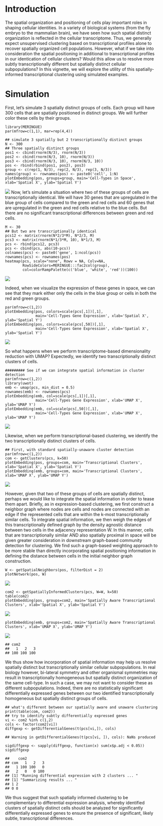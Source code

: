 Introduction
============

The spatial organization and positioning of cells play important roles
in shaping cellular identities. In a variety of biological systems (from
the fly embryo to the mammalian brain), we have seen how such spatial
distinct organization is reflected in the cellular transcriptome. Thus,
we generally expect unsupervised clustering based on transcriptional
profiles alone to recover spatially organized cell populations. However,
what if we take into consideration the spatial positioning in additional
to transcriptional profiles in our identication of cellular clusters?
Would this allow us to resolve more subtly transcriptionally different
but spatially distinct cellular subpopulations? In this vignette, we
will explore the utility of this spatially-informed transcriptional
clustering using simulated examples.

Simulation
==========

First, let’s simulate 3 spatially distinct groups of cells. Each group
will have 300 cells that are spatially positioned in distinct groups. We
will further color these cells by their groups.

    library(MERINGUE)
    par(mfrow=c(1,1), mar=rep(4,4))

    ## simulate 3 spatially but 2 transcriptionally distinct groups
    N <- 300
    ## Three spatially distinct groups
    pos1 <- cbind(rnorm(N/3), rnorm(N/3))
    pos2 <- cbind(rnorm(N/3, 10), rnorm(N/3))
    pos3 <- cbind(rnorm(N/3, 10), rnorm(N/3, 10))
    pos <- rbind(rbind(pos1, pos2), pos3)
    group <- c(rep(1, N/3), rep(2, N/3), rep(3, N/3))
    names(group) <- rownames(pos) <- paste0('cell', 1:N)
    plotEmbedding(pos, groups=group, main='Cell-Types in Space', xlab='Spatial X', ylab='Spatial Y')

![](spatial_clustering_files/figure-markdown_strict/simulation-pos-1.png)
Now, let’s simulate a situation where two of these groups of cells are
transcriptionally identical. We will have 30 genes that are upregulated
in the blue group of cells compared to the green and red cells and 60
genes that are upregulated in the green and red cells relative to the
blue cells. But there are no significant transcriptional differences
between green and red cells.

    M <- 30
    ## But two are transcriptionally identical
    pcs12 <- matrix(rnorm(N*2/3*M), N*2/3, M)
    pcs3 <- matrix(rnorm(N*1/3*M, 10), N*1/3, M)
    pcs <- rbind(pcs12, pcs3)
    pcs <- cbind(pcs, abs(10-pcs))
    colnames(pcs) <- paste0('gene', 1:ncol(pcs))
    rownames(pcs) <- rownames(pos)
    heatmap(pcs, scale="none", Rowv = NA, Colv=NA,
            RowSideColors=MERINGUE:::fac2col(group),
            col=colorRampPalette(c('blue', 'white', 'red'))(100))

![](spatial_clustering_files/figure-markdown_strict/simulation-trans-1.png)

Indeed, when we visualize the expression of these genes in space, we can
see that they mark either only the cells in the blue group or cells in
both the red and green groups.

    par(mfrow=c(1,2))
    plotEmbedding(pos, colors=scale(pcs[,1])[,1],
                  main='Cell-Types Gene Expression', xlab='Spatial X', ylab='Spatial Y')
    plotEmbedding(pos, colors=scale(pcs[,50])[,1],
                  main='Cell-Types Gene Expression', xlab='Spatial X', ylab='Spatial Y')

![](spatial_clustering_files/figure-markdown_strict/simulation-trans2-1.png)

So what happens when we perform transcriptome-based dimensionality
reduction with UMAP? Expectedly, we identify two transcriptionally
distinct clusters of cells.

    ######### See if we can integrate spatial information in cluster detection
    par(mfrow=c(1,2))
    library(uwot)
    emb <- umap(pcs, min_dist = 0.5)
    rownames(emb) <- rownames(pcs)
    plotEmbedding(emb, col=scale(pcs[,1])[,1], 
                  main='Cell-Types Gene Expression', xlab='UMAP X', ylab='UMAP Y')
    plotEmbedding(emb, col=scale(pcs[,50])[,1],
                  main='Cell-Types Gene Expression', xlab='UMAP X', ylab='UMAP Y')

![](spatial_clustering_files/figure-markdown_strict/cluster-1.png)

Likewise, when we perform transcriptional-based clustering, we identify
the two transcriptionally distinct clusters of cells.

    ## First, with standard spatially-unaware cluster detection
    par(mfrow=c(1,2))
    com <- getClusters(pcs, k=50)
    plotEmbedding(pos, groups=com, main='Transcriptional Clusters', xlab='Spatial X', ylab='Spatial Y')
    plotEmbedding(emb, groups=com, main='Transcriptional Clusters', xlab='UMAP X', ylab='UMAP Y')

![](spatial_clustering_files/figure-markdown_strict/cluster2-1.png)

However, given that two of these groups of cells are spatially distinct,
perhaps we would like to integrate the spatial information in order to
tease them apart. Briefly, as in expression-based clustering, we first
construct a neighbor graph where nodes are cells and nodes are connected
with an edge if the represented cells that are within the k-most
transcriptionally similar cells. To integrate spatial information, we
then weigh the edges of this transcriptionally defined graph by the
density agnostic distance between two cells in the adjacency
representation W. In this manner, cells that are transcriptionally
similar AND also spatially proximal in space will be given greater
consideration in downstream graph-based community detection for
clustering. We find such a graph-based weighting approach to be more
stable than directly incorporating spatial positioning information in
defining the distance between cells in the initial neighbor graph
construction.

    W <- getSpatialNeighbors(pos, filterDist = 2)
    plotNetwork(pos, W)

![](spatial_clustering_files/figure-markdown_strict/spatcluster-1.png)

    com2 <- getSpatiallyInformedClusters(pcs, W=W, k=50)
    table(com2)
    plotEmbedding(pos, groups=com2, main='Spatially Aware Transcriptional Clusters', xlab='Spatial X', ylab='Spatial Y')

![](spatial_clustering_files/figure-markdown_strict/spatcluster-2.png)

    plotEmbedding(emb, groups=com2, main='Spatially Aware Transcriptional Clusters', xlab='UMAP X', ylab='UMAP Y')

![](spatial_clustering_files/figure-markdown_strict/spatcluster-3.png)

    ## com2
    ##   1   2   3 
    ## 100 100 100

We thus show how incorporation of spatial information may help us
resolve spatially distinct but transcriptionally similar cellular
subpopulations. In real biology however, bi-lateral symmetry and other
organismal symmetries may result in transcriptionally homogeneous but
spatially distinct organization of the same cell-type. In such a case,
we may not want to consider these as different subpopulations. Indeed,
there are no statistically significant differentially expressed genes
between our two identified transcriptionally homogeneous but spatially
distinct groups of cells.

    ## what's different between our spatially aware and unaware clustering
    print(table(com, com2))
    ## try to identify subtly differentially expressed genes
    vi <- com2 %in% c(1,2)
    cols <- factor(com2[vi])
    diffgexp <- getDifferentialGenes(t(pcs[vi,]), cols)

    ## Warning in getDifferentialGenes(t(pcs[vi, ]), cols): NaNs produced

    sigdiffgexp <- sapply(diffgexp, function(x) sum(x$p.adj < 0.05))
    sigdiffgexp

    ##    com2
    ## com   1   2   3
    ##   1 100 100   0
    ##   2   0   0 100
    ## [1] "Running differential expression with 2 clusters ... "
    ## [1] "Summarizing results ... "
    ## 1 2 
    ## 0 0

We thus suggest that such spatially informed clustering to be
complementary to differential expression analysis, whereby identified
clusters of spatially distinct cells should be analyzed for
significantly differentially expressed genes to ensure the presence of
significant, likely subtle, transcriptional differences.
